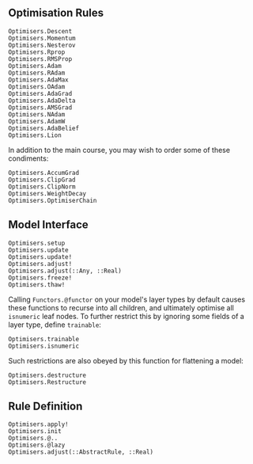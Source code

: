 
## Optimisation Rules

```@docs
Optimisers.Descent
Optimisers.Momentum
Optimisers.Nesterov
Optimisers.Rprop
Optimisers.RMSProp
Optimisers.Adam
Optimisers.RAdam
Optimisers.AdaMax
Optimisers.OAdam
Optimisers.AdaGrad
Optimisers.AdaDelta
Optimisers.AMSGrad
Optimisers.NAdam
Optimisers.AdamW
Optimisers.AdaBelief
Optimisers.Lion
```

In addition to the main course, you may wish to order some of these condiments:

```@docs
Optimisers.AccumGrad
Optimisers.ClipGrad
Optimisers.ClipNorm
Optimisers.WeightDecay
Optimisers.OptimiserChain
```

## Model Interface

```@docs
Optimisers.setup
Optimisers.update
Optimisers.update!
Optimisers.adjust!
Optimisers.adjust(::Any, ::Real)
Optimisers.freeze!
Optimisers.thaw!
```

Calling `Functors.@functor` on your model's layer types by default causes
these functions to recurse into all children, and ultimately optimise
all `isnumeric` leaf nodes.
To further restrict this by ignoring some fields of a layer type, define `trainable`:

```@docs
Optimisers.trainable
Optimisers.isnumeric
```

Such restrictions are also obeyed by this function for flattening a model:

```@docs
Optimisers.destructure
Optimisers.Restructure
```

## Rule Definition

```@docs
Optimisers.apply!
Optimisers.init
Optimisers.@..
Optimisers.@lazy
Optimisers.adjust(::AbstractRule, ::Real)
```
